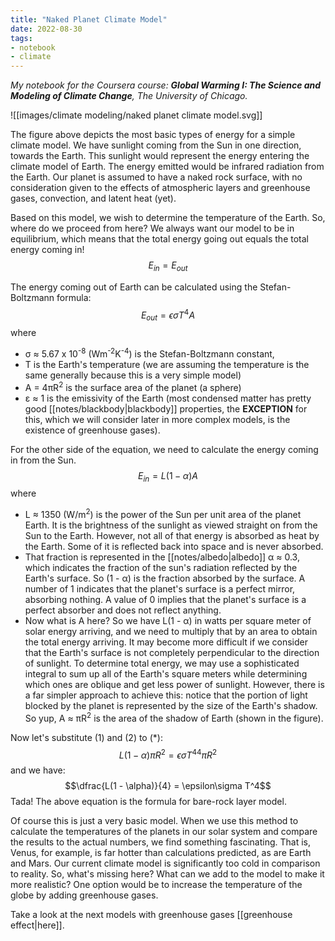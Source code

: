 ```yaml
---
title: "Naked Planet Climate Model"
date: 2022-08-30
tags:
- notebook
- climate
---
```

*My notebook for the Coursera course: **Global Warming I: The Science and Modeling of Climate Change**, The University of Chicago.*

![[images/climate modeling/naked planet climate model.svg]]


The figure above depicts the most basic types of energy for a simple climate model. We have sunlight coming from the Sun in one direction, towards the Earth. This sunlight would represent the energy entering the climate model of Earth. The energy emitted would be infrared radiation from the Earth. Our planet is assumed to have a naked rock surface, with no consideration given to the effects of atmospheric layers and greenhouse gases, convection, and latent heat (yet).

Based on this model, we wish to determine the temperature of the Earth. So, where do we proceed from here? We always want our model to be in equilibrium, which means that the total energy going out equals the total energy coming in!
$$E_{in} = E_{out}\tag*{(*)}$$

The energy coming out of Earth can be calculated using the Stefan-Boltzmann formula:
$$E_{out} = \epsilon\sigma T^4A\tag*{(1)}$$
where 
- σ ≈ 5.67 x 10<sup>-8</sup> (Wm<sup>-2</sup>K<sup>-4</sup>) is the Stefan-Boltzmann constant,
- T is the Earth's temperature (we are assuming the temperature is the same generally because this is a very simple model)
- A = 4πR<sup>2</sup> is the surface area of the planet (a sphere)
- ε ≈ 1 is the emissivity of the Earth (most condensed matter has pretty good [[notes/blackbody|blackbody]] properties, the **EXCEPTION** for this, which we will consider later in more complex models, is the existence of greenhouse gases).  

For the other side of the equation, we need to calculate the energy coming in from the Sun.
$$E_{in} = L(1 - \alpha)A\tag*{(2)}$$
where
- L ≈ 1350 (W/m<sup>2</sup>) is the power of the Sun per unit area of the planet Earth. It is the brightness of the sunlight as viewed straight on from the Sun to the Earth. However, not all of that energy is absorbed as heat by the Earth. Some of it is reflected back into space and is never absorbed.
- That fraction is represented in the [[notes/albedo|albedo]] α ≈ 0.3, which indicates the fraction of the sun's radiation reflected by the Earth's surface. So (1 - α) is the fraction absorbed by the surface. A number of 1 indicates that the planet's surface is a perfect mirror, absorbing nothing. A value of 0 implies that the planet's surface is a perfect absorber and does not reflect anything.
- Now what is A here? So we have L(1 - α) in watts per square meter of solar energy arriving, and we need to multiply that by an area to obtain the total energy arriving. It may become more difficult if we consider that the Earth's surface is not completely perpendicular to the direction of sunlight. To determine total energy, we may use a sophisticated integral to sum up all of the Earth's square meters while determining which ones are oblique and get less power of sunlight. However, there is a far simpler approach to achieve this: notice that the portion of light blocked by the planet is represented by the size of the Earth's shadow. So yup, A ≈ πR<sup>2</sup> is the area of the shadow of Earth (shown in the figure).

Now let's substitute (1) and (2) to ($*$):
$$L(1 - \alpha)\pi R^2 = \epsilon\sigma T^44\pi R^2$$
and we have: 
$$\dfrac{L(1 - \alpha)}{4} = \epsilon\sigma T^4$$
Tada! The above equation is the formula for bare-rock layer model.

Of course this is just a very basic model. When we use this method to calculate the temperatures of the planets in our solar system and compare the results to the actual numbers, we find something fascinating. That is, Venus, for example, is far hotter than calculations predicted, as are Earth and Mars. Our current climate model is significantly too cold in comparison to reality. So, what's missing here? What can we add to the model to make it more realistic? One option would be to increase the temperature of the globe by adding greenhouse gases.

Take a look at the next models with greenhouse gases [[greenhouse effect|here]].

